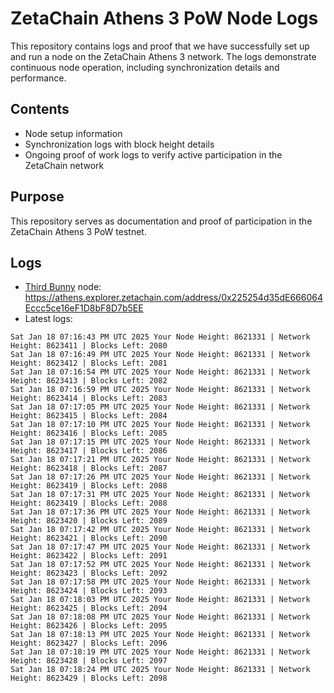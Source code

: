 # ZetaChain Athens 3 PoW Node Logs
This repository contains logs and proof that we have successfully set up and run a node on the ZetaChain Athens 3 network. The logs demonstrate continuous node operation, including synchronization details and performance.

## Contents
- Node setup information
- Synchronization logs with block height details
- Ongoing proof of work logs to verify active participation in the ZetaChain network

## Purpose
This repository serves as documentation and proof of participation in the ZetaChain Athens 3 PoW testnet.

## Logs

- [Third Bunny](https://thirdbunny.xyz/) node: https://athens.explorer.zetachain.com/address/0x225254d35dE666064Eccc5ce16eF1D8bF8D7b5EE
- Latest logs:
```
Sat Jan 18 07:16:43 PM UTC 2025 Your Node Height: 8621331 | Network Height: 8623411 | Blocks Left: 2080
Sat Jan 18 07:16:49 PM UTC 2025 Your Node Height: 8621331 | Network Height: 8623412 | Blocks Left: 2081
Sat Jan 18 07:16:54 PM UTC 2025 Your Node Height: 8621331 | Network Height: 8623413 | Blocks Left: 2082
Sat Jan 18 07:16:59 PM UTC 2025 Your Node Height: 8621331 | Network Height: 8623414 | Blocks Left: 2083
Sat Jan 18 07:17:05 PM UTC 2025 Your Node Height: 8621331 | Network Height: 8623415 | Blocks Left: 2084
Sat Jan 18 07:17:10 PM UTC 2025 Your Node Height: 8621331 | Network Height: 8623416 | Blocks Left: 2085
Sat Jan 18 07:17:15 PM UTC 2025 Your Node Height: 8621331 | Network Height: 8623417 | Blocks Left: 2086
Sat Jan 18 07:17:21 PM UTC 2025 Your Node Height: 8621331 | Network Height: 8623418 | Blocks Left: 2087
Sat Jan 18 07:17:26 PM UTC 2025 Your Node Height: 8621331 | Network Height: 8623419 | Blocks Left: 2088
Sat Jan 18 07:17:31 PM UTC 2025 Your Node Height: 8621331 | Network Height: 8623419 | Blocks Left: 2088
Sat Jan 18 07:17:36 PM UTC 2025 Your Node Height: 8621331 | Network Height: 8623420 | Blocks Left: 2089
Sat Jan 18 07:17:42 PM UTC 2025 Your Node Height: 8621331 | Network Height: 8623421 | Blocks Left: 2090
Sat Jan 18 07:17:47 PM UTC 2025 Your Node Height: 8621331 | Network Height: 8623422 | Blocks Left: 2091
Sat Jan 18 07:17:52 PM UTC 2025 Your Node Height: 8621331 | Network Height: 8623423 | Blocks Left: 2092
Sat Jan 18 07:17:58 PM UTC 2025 Your Node Height: 8621331 | Network Height: 8623424 | Blocks Left: 2093
Sat Jan 18 07:18:03 PM UTC 2025 Your Node Height: 8621331 | Network Height: 8623425 | Blocks Left: 2094
Sat Jan 18 07:18:08 PM UTC 2025 Your Node Height: 8621331 | Network Height: 8623426 | Blocks Left: 2095
Sat Jan 18 07:18:13 PM UTC 2025 Your Node Height: 8621331 | Network Height: 8623427 | Blocks Left: 2096
Sat Jan 18 07:18:19 PM UTC 2025 Your Node Height: 8621331 | Network Height: 8623428 | Blocks Left: 2097
Sat Jan 18 07:18:24 PM UTC 2025 Your Node Height: 8621331 | Network Height: 8623429 | Blocks Left: 2098
```
